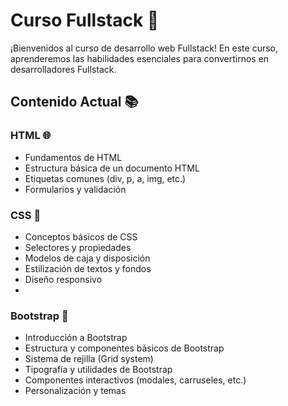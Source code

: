 # Curso Fullstack 🚀

¡Bienvenidos al curso de desarrollo web Fullstack! En este curso, aprenderemos las habilidades esenciales para convertirnos en desarrolladores Fullstack.

## Contenido Actual 📚

### HTML 🌐
- Fundamentos de HTML
- Estructura básica de un documento HTML
- Etiquetas comunes (div, p, a, img, etc.)
- Formularios y validación

### CSS 🎨
- Conceptos básicos de CSS
- Selectores y propiedades
- Modelos de caja y disposición
- Estilización de textos y fondos
- Diseño responsivo
- 
### Bootstrap 💼
- Introducción a Bootstrap
- Estructura y componentes básicos de Bootstrap
- Sistema de rejilla (Grid system)
- Tipografía y utilidades de Bootstrap
- Componentes interactivos (modales, carruseles, etc.)
- Personalización y temas
